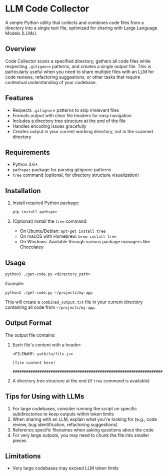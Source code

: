 # LLM Code Collector

A simple Python utility that collects and combines code files from a directory into a single text file, optimized for sharing with Large Language Models (LLMs).

## Overview

Code Collector scans a specified directory, gathers all code files while respecting `.gitignore` patterns, and creates a single output file. This is particularly useful when you need to share multiple files with an LLM for code reviews, refactoring suggestions, or other tasks that require contextual understanding of your codebase.

## Features

- Respects `.gitignore` patterns to skip irrelevant files
- Formats output with clear file headers for easy navigation
- Includes a directory tree structure at the end of the file
- Handles encoding issues gracefully
- Creates output in your current working directory, not in the scanned directory

## Requirements

- Python 3.6+
- `pathspec` package for parsing gitignore patterns
- `tree` command (optional, for directory structure visualization)

## Installation

1. Install required Python package:
   ```
   pip install pathspec
   ```

2. (Optional) Install the `tree` command:
   - On Ubuntu/Debian: `apt-get install tree`
   - On macOS with Homebrew: `brew install tree`
   - On Windows: Available through various package managers like Chocolatey

## Usage

```
python3 ./get-code.py <directory_path>
```

Example:
```
python3 ./get-code.py ~/projects/my-app
```

This will create a `combined_output.txt` file in your current directory containing all code from `~/projects/my-app`.

## Output Format

The output file contains:

1. Each file's content with a header:
   ```
   <FILENAME: path/to/file.js>

   [file content here]

   ################################################################################
   ```

2. A directory tree structure at the end (if `tree` command is available)

## Tips for Using with LLMs

1. For large codebases, consider running the script on specific subdirectories to keep outputs within token limits
2. When sharing with an LLM, explain what you're looking for (e.g., code review, bug identification, refactoring suggestions)
3. Reference specific filenames when asking questions about the code
4. For very large outputs, you may need to chunk the file into smaller pieces

## Limitations
- Very large codebases may exceed LLM token limits
